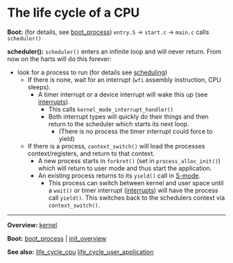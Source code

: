 # The life cycle of a CPU

**Boot:** (for details, see [boot_process](boot_process.md))
`entry.S` -> `start.c` -> `main.c` calls `scheduler()`

**scheduler():**
`scheduler()` enters an infinite loop and will never return.
From now on the harts will do this forever:

- look for a process to run (for details see [scheduling](../processes/scheduling.md))
  - If there is none, wait for an interrupt (`wfi` assembly instruction, CPU sleeps).
    - A timer interrupt or a device interrupt will wake this up (see [interrupts](../interrupts/interrupts.md)).
      - This calls `kernel_mode_interrupt_handler()`
      - Both interrupt types will quickly do their things and then return to the scheduler which starts its next loop.
        - (There is no process the timer interrupt could force to yield)
  - If there is a process, `context_switch()` will load the processes context/registers, and return to that context.
    - A new process starts in `forkret()` (set in `process_alloc_init()`) which will return to user mode and thus start the application.
    - An existing process returns to its `yield()` call in [S-mode](../../riscv/S-mode.md).
      - This process can switch between kernel and user space until a `wait()` or timer interrupt ([interrupts](../interrupts/interrupts.md)) will have the process call `yield()`. This switches back to the schedulers context via `context_switch()`.

---
**Overview:** [kernel](../kernel.md)

**Boot:** [boot_process](boot_process.md) | [init_overview](init_overview.md)

**See also:** [life_cycle_cpu](life_cycle_cpu.md) [life_cycle_user_application](life_cycle_user_application.md)
